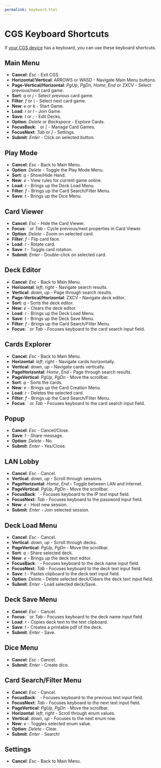 ```yaml
---
permalink: keyboard.html
---
```


# CGS Keyboard Shortcuts
If [your CGS device](index.html#play-anywhere) has a keyboard, you can use these keyboard shortcuts.

## Main Menu
- **Cancel**: *Esc* - Exit CGS.
- **Horizontal**/**Vertical**: ARROWS or WASD  - Navigate Main Menu buttons.
- **Page-Vertical/Horizontal**: *PgUp*, *PgDn*, *Home*, *End* or ZXCV - Select previous/next card game.
- **Sort**: *q* or *j* - Select previous card game.
- **Filter**: *f* or *\\* - Select next card game.
- **New**: *e* or *k* - Start Game.
- **Load**: *r* or *l* - Join Game.
- **Save**: *t* or *;* - Edit Decks.
- **Option**: *Delete* or *Backspace* - Explore Cards.
- **FocusBack**: *\`* or *\[* - Manage Card Games.
- **FocusNext**: *Tab* or *\]* - Settings.
- **Submit**: *Enter* - Click on selected button.

## Play Mode
- **Cancel**: *Esc* - Back to Main Menu.
- **Option**: *Delete* - Toggle the Play Mode Menu.
- **Sort**: *q* - Show/Hide Hand.
- **New**: *e* - View rules for current game online.
- **Load**: *r* - Brings up the Deck Load Menu.
- **Filter**: *f* - Brings up the Card Search/Filter Menu.
- **Save**: *t* - Brings up the Dice Menu.

## Card Viewer
- **Cancel**: *Esc* - Hide the Card Viewer.
- **Focus**: *\`* or *Tab* - Cycle previous/next properties in Card Viewer.
- **Option**: *Delete* - Zoom on selected card.
- **Filter**: *f* - Flip card face.
- **Load**: *r* - Rotate card.
- **Save**: *t* - Toggle card rotation.
- **Submit**: *Enter* - Double-click on selected card.

## Deck Editor
- **Cancel**: *Esc* - Back to Main Menu.
- **Horizontal**: *left*, *right* - Navigate search results.
- **Vertical**: *down*, *up* - Page through search results.
- **Page-Vertical/Horizontal**: ZXCV - Navigate deck editor.
- **Sort**: *q* - Sorts the deck editor.
- **New**: *e* - Clears the deck editor.
- **Load**: *r* - Brings up the Deck Load Menu.
- **Save**: *t* - Brings up the Deck Save Menu.
- **Filter**: *f* - Brings up the Card Search/Filter Menu.
- **Focus**: *\`* or *Tab* - Focuses keyboard to the card search input field.

## Cards Explorer
- **Cancel**: *Esc* - Back to Main Menu.
- **Horizontal**: *left*, *right* - Navigate cards horizontally.
- **Vertical**: *down*, *up* - Navigate cards vertically.
- **PageHorizontal**: *Home*, *End* - Page through search results.
- **PageVertical**: *PgUp*, *PgDn* - Move the scrollbar.
- **Sort**: *q* - Sorts the cards.
- **New**: *e* - Brings up the Card Creation Menu.
- **Load**: *r* - Deletes the selected card.
- **Filter**: *f* - Brings up the Card Search/Filter Menu.
- **Focus**: *\`* or *Tab* - Focuses keyboard to the card search input field.

## Popup
- **Cancel**: *Esc* - Cancel/Close.
- **Save**: *t* - Share message.
- **Option**: *Delete* - No.
- **Submit**: *Enter* - Yes/Close.

## LAN Lobby
- **Cancel**: *Esc* - Cancel.
- **Vertical**: *down*, *up* - Scroll through sessions.
- **PageHorizontal**: *Home*, *End* - Toggle between LAN and Internet.
- **PageVertical**: *PgUp*, *PgDn* - Move the scrollbar.
- **FocusBack**: *\`* - Focuses keyboard to the IP text input field.
- **FocusNext**: *Tab* - Focuses keyboard to the password input field.
- **New**: *e* - Host new session.
- **Submit**: *Enter* - Join selected session.

## Deck Load Menu
- **Cancel**: *Esc* - Cancel.
- **Vertical**: *down*, *up* - Scroll through decks.
- **PageVertical**: *PgUp*, *PgDn* - Move the scrollbar.
- **Sort**: *q* - Share selected deck.
- **New**: *e* - Brings up the deck text editor.
- **FocusBack**: *\`* - Focuses keyboard to the deck name input field.
- **FocusNext**: *Tab* - Focuses keyboard to the deck text input field.
- **Save**: *t* - Pastes clipboard to the deck text input field.
- **Option**: *Delete* - Delete selected deck/Clears the deck text input field.
- **Submit**: *Enter* - Load selected deck/Save.

## Deck Save Menu
- **Cancel**: *Esc* - Cancel.
- **Focus**: *\`* or *Tab* - Focuses keyboard to the deck name input field.
- **Load**: *r* - Copies deck text to the text clipboard.
- **Save**: *t* - Creates a printable pdf of the deck.
- **Submit**: *Enter* - Save.

## Dice Menu
- **Cancel**: *Esc* - Cancel.
- **Submit**: *Enter* - Create dice.

## Card Search/Filter Menu
- **Cancel**: *Esc* - Cancel.
- **FocusBack**: *\`* - Focuses keyboard to the previous text input field.
- **FocusNext**: *Tab* - Focuses keyboard to the next text input field.
- **PageVertical**: *PgUp*, *PgDn* - Move the scrollbar.
- **Horizontal**: *left*, *right* - Scroll through enum values.
- **Vertical**: *down*, *up* - Focuses to the next enum row.
- **New**: *e* - Toggles selected enum value.
- **Option**: *Delete* - Clear.
- **Submit**: *Enter* - Search!

## Settings
- **Cancel**: *Esc* - Back to Main Menu.
